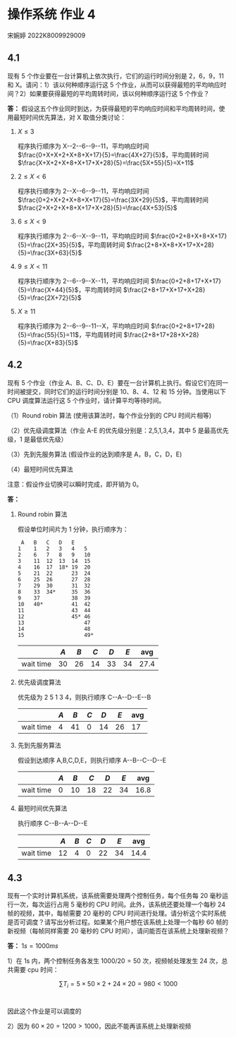 # 操作系统 作业 4

宋婉婷 2022K8009929009

## **4.1** 

现有 5 个作业要在一台计算机上依次执行，它们的运行时间分别是 2，6，9，11 和 X。请问：1）该以何种顺序运行这 5 个作业，从而可以获得最短的平均响应时间？2）如果要获得最短的平均周转时间，该以何种顺序运行这 5 个作业？

**答：** 假设这五个作业同时到达，为获得最短的平均响应时间和平均周转时间，使用最短时间优先算法，对 X 取值分类讨论：

1. $X \leq 3$​

   程序执行顺序为 X--2--6--9--11，平均响应时间 $\frac{0+X+X+2+X+8+X+17}{5}=\frac{4X+27}{5}$，平均周转时间 $\frac{X+X+2+X+8+X+17+X+28}{5}=\frac{5X+55}{5}=X+11$

2. $2 \leq X \lt 6$​

   程序执行顺序为 2--X--6--9--11，平均响应时间 $\frac{0+2+X+2+X+8+X+17}{5}=\frac{3X+29}{5}$，平均周转时间 $\frac{2+X+2+X+8+X+17+X+28}{5}=\frac{4X+53}{5}$

3. $6 \leq X \lt 9$

   程序执行顺序为 2--6--X--9--11，平均响应时间 $\frac{0+2+8+X+8+X+17}{5}=\frac{2X+35}{5}$，平均周转时间 $\frac{2+8+X+8+X+17+X+28}{5}=\frac{3X+63}{5}$

4. $9 \leq X \lt 11$

   程序执行顺序为 2--6--9--X--11，平均响应时间 $\frac{0+2+8+17+X+17}{5}=\frac{X+44}{5}$，平均周转时间 $\frac{2+8+17+X+17+X+28}{5}=\frac{2X+72}{5}$

5. $X \geq 11$

   程序执行顺序为 2--6--9--11--X，平均响应时间 $\frac{0+2+8+17+28}{5}=\frac{55}{5}=11$，平均周转时间 $\frac{2+8+17+28+X+28}{5}=\frac{X+83}{5}$



## **4.2**

现有 5 个作业（作业 A、B、C、D、E）要在一台计算机上执行。假设它们在同一时间被提交，同时它们的运行时间分别是 10、8、4、12 和 15 分钟。当使用以下 CPU 调度算法运行这 5 个作业时，请计算平均等待时间。

（1）Round robin 算法 (使用该算法时，每个作业分到的 CPU 时间片相等)

（2）优先级调度算法（作业 A-E 的优先级分别是：2,5,1,3,4，其中 5 是最高优先级，1 是最低优先级）

（3）先到先服务算法 (假设作业的达到顺序是 A，B，C，D，E)

（4）最短时间优先算法

注意：假设作业切换可以瞬时完成，即开销为 0。

**答：**

1. Round robin 算法

   假设单位时间片为 1 分钟，执行顺序为：

   ```
   	A	B	C	D	E
   1	1	2	3	4	5
   2	6	7	8	9	10
   3	11	12	13	14	15
   4	16	17	18*	19	20
   5	21	22		23	24
   6	25	26		27	28
   7	29	30		31	32
   8	33	34*		35	36
   9	37			38	39
   10	40*			41	42
   11				43	44
   12				45*	46
   13					47
   14					48
   15					49*
   ```

   |           | $A$  | $B$  | $C$  | $D$  | $E$  | avg  |
   | :-------- | ---- | ---- | ---- | ---- | ---- | ---- |
   | wait time | 30   | 26   | 14   | 33   | 34   | 27.4 |

2. 优先级调度算法

   优先级为 2 5 1 3 4，则执行顺序 C--A--D--E--B

   |           | $A$  | $B$  | $C$  | $D$  | $E$  | avg  |
   | :-------- | ---- | ---- | ---- | ---- | ---- | ---- |
   | wait time | 4    | 41   | 0    | 14   | 26   | 17   |

3. 先到先服务算法

   假设到达顺序 A,B,C,D,E，则执行顺序 A--B--C--D--E

   |           | $A$  | $B$  | $C$  | $D$  | $E$  | avg  |
   | :-------- | ---- | ---- | ---- | ---- | ---- | ---- |
   | wait time | 0    | 10   | 18   | 22   | 34   | 16.8 |

4. 最短时间优先算法

   执行顺序 C--B--A--D--E

   |           | $A$  | $B$  | $C$  | $D$  | $E$  | avg  |
   | :-------- | ---- | ---- | ---- | ---- | ---- | ---- |
   | wait time | 12   | 4    | 0    | 22   | 34   | 14.4 |



## **4.3** 

现有一个实时计算机系统，该系统需要处理两个控制任务，每个任务每 20 毫秒运行一次，每次运行占用 5 毫秒的 CPU 时间。此外，该系统还要处理一个每秒 24 帧的视频，其中，每帧需要 20 毫秒的 CPU 时间进行处理。请分析这个实时系统是否可调度？请写出分析过程。如果某个用户想在该系统上处理一个每秒 60 帧的新视频（每帧同样需要 20 毫秒的 CPU 时间），请问能否在该系统上处理新视频？

**答：** $1s=1000ms$

1）在 1s 内，两个控制任务各发生 $1000/20=50$ 次，视频帧处理发生 24 次，总共需要 cpu 时间：

$$\sum{T_i}=5\times50\times2+24\times20=980<1000$$​

因此这个作业是可以调度的

2）因为 $60\times20=1200>1000$，因此不能再该系统上处理新视频

